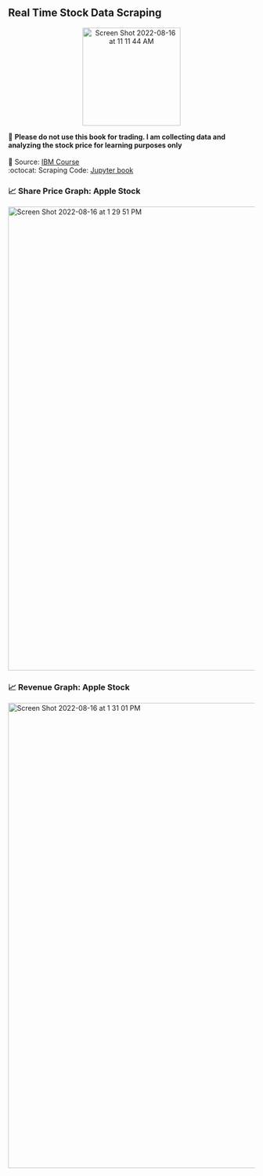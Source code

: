 ## Real Time Stock Data Scraping

<div id="header" align="center">
<img width="200" alt="Screen Shot 2022-08-16 at 11 11 44 AM" src="![image](https://user-images.githubusercontent.com/64395120/187549480-e807c49c-dcc4-4d7b-808a-77345f3a9e21.png)">
</div>

:pushpin: **Please do not use this book for trading. I am collecting data and analyzing the stock price for learning purposes only** <br>
<br>
:feet: Source: [IBM Course](https://www.coursera.org/professional-certificates/ibm-data-science) </br>
:octocat: Scraping Code: [Jupyter book](https://github.com/Ellypham92/web-scrape-real-time-stock-data/blob/main/Scrape%20Stock%20Price-2.ipynb)

### :chart_with_upwards_trend: Share Price Graph: Apple Stock

<img width="946" alt="Screen Shot 2022-08-16 at 1 29 51 PM" src="https://user-images.githubusercontent.com/64395120/187547481-45f00d09-1fd1-4eb9-8bc0-8109f886c42b.png">


### :chart_with_upwards_trend: Revenue Graph: Apple Stock

<img width="949" alt="Screen Shot 2022-08-16 at 1 31 01 PM" src="https://user-images.githubusercontent.com/64395120/187547545-0b4cb6d8-c641-43f2-851b-ebf27e52b247.png">
